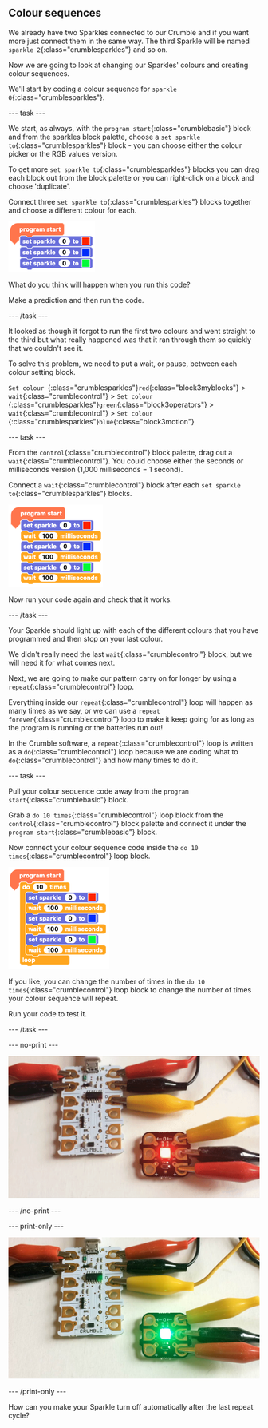 ## Colour sequences

We already have two Sparkles connected to our Crumble and if you want more just connect them in the same way. The third Sparkle will be named `sparkle 2`{:class="crumblesparkles"} and so on.

Now we are going to look at changing our Sparkles' colours and creating colour sequences.

We'll start by coding a colour sequence for `sparkle 0`{:class="crumblesparkles"}.

--- task ---

We start, as always, with the `program start`{:class="crumblebasic"} block and from the sparkles block palette, choose a `set sparkle to`{:class="crumblesparkles"} block - you can choose either the colour picker or the RGB values version. 

To get more `set sparkle to`{:class="crumblesparkles"} blocks you can drag each block out from the block palette or you can right-click on a block and choose 'duplicate'.

Connect three `set sparkle to`{:class="crumblesparkles"} blocks together and choose a different colour for each.

![Coding a three colour Sparkle sequence without wait blocks](images/threeSetSparkleBlocks.png)

What do you think will happen when you run this code?

Make a prediction and then run the code.

--- /task ---

It looked as though it forgot to run the first two colours and went straight to the third but what really happened was that it ran through them so quickly that we couldn't see it.

To solve this problem, we need to put a wait, or pause, between each colour setting block.

`Set colour `{:class="crumblesparkles"}`red`{:class="block3myblocks"} > `wait`{:class="crumblecontrol"} > `Set colour `{:class="crumblesparkles"}`green`{:class="block3operators"} > `wait`{:class="crumblecontrol"} > `Set colour `{:class="crumblesparkles"}`blue`{:class="block3motion"}

--- task ---

From the `control`{:class="crumblecontrol"} block palette, drag out a `wait`{:class="crumblecontrol"}. You could choose either the seconds or milliseconds version (1,000 milliseconds = 1 second).

Connect a `wait`{:class="crumblecontrol"} block after each `set sparkle to`{:class="crumblesparkles"} blocks.

![Coding a three colour Sparkle sequence with wait blocks](images/threeSetSparkleBlocksWithWaits.png)

Now run your code again and check that it works.

--- /task ---

Your Sparkle should light up with each of the different colours that you have programmed and then stop on your last colour.

We didn't really need the last `wait`{:class="crumblecontrol"} block, but we will need it for what comes next.

Next, we are going to make our pattern carry on for longer by using a `repeat`{:class="crumblecontrol"} loop. 

Everything inside our `repeat`{:class="crumblecontrol"} loop will happen as many times as we say, or we can use a `repeat forever`{:class="crumblecontrol"} loop to make it keep going for as long as the program is running or the batteries run out!

In the Crumble software, a `repeat`{:class="crumblecontrol"} loop is written as a `do`{:class="crumblecontrol"} loop because we are coding what to `do`{:class="crumblecontrol"} and how many times to do it.

--- task ---

Pull your colour sequence code away from the `program start`{:class="crumblebasic"} block.

Grab a `do 10 times`{:class="crumblecontrol"} loop block from the `control`{:class="crumblecontrol"} block palette and connect it under the `program start`{:class="crumblebasic"} block.

Now connect your colour sequence code inside the `do 10 times`{:class="crumblecontrol"} loop block.

![Repeat colour sequence 10 times code](images/sequenceLoop.png)

If you like,  you can change the number of times in the `do 10 times`{:class="crumblecontrol"} loop block to change the number of times your colour sequence will repeat.

Run your code to test it.

--- /task ---

--- no-print ---

![Sparkle colour sequence loop](images/SparkleRepeatLoop.gif)

--- /no-print ---

--- print-only ---

![Sparkle colour sequence loop](images/SparkleRepeatLoop.jpg)

--- /print-only ---

How can you make your Sparkle turn off automatically after the last repeat cycle?
